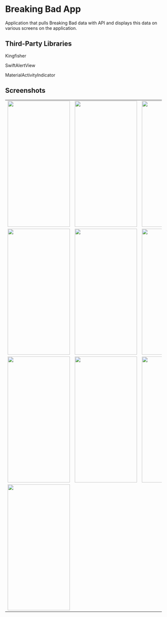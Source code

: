 # Breaking Bad App

Application that pulls Breaking Bad data with API and displays this data on various screens on the application.

## Third-Party Libraries
Kingfisher

SwiftAlertView

MaterialActivityIndicator


## Screenshots

<table>
  <tr>
    <td><img src="https://user-images.githubusercontent.com/43580854/204161270-61cb2c61-1706-4fa8-be80-4c16f12a5c7e.png" width="200" height="406"></td>
    <td><img src="https://user-images.githubusercontent.com/43580854/204161315-4d4bf26a-22e5-42ac-8e3e-c97e2835aba4.png" width="200" height="406"></td>
    <td><img src="https://user-images.githubusercontent.com/43580854/204161320-7684adbf-90b7-457f-a95f-65395f3c4a1d.png" width="200" height="406"></td>
  </tr>
  <tr>
    <td><img src="https://user-images.githubusercontent.com/43580854/204161324-8fc26197-2473-42d7-854e-1e5143b72389.png" width="200" height="406"></td>
    <td><img src="https://user-images.githubusercontent.com/43580854/207966465-f4495e13-d16d-450a-88fb-feabbb77da90.png" width="200" height="406"></td>
    <td><img src="https://user-images.githubusercontent.com/43580854/204161327-c68e90ef-ffcd-40ff-9a49-eebfd3d8d21b.png" width="200" height="406"></td>
  </tr>
  <tr>
    <td><img src="https://user-images.githubusercontent.com/43580854/205512675-fb40c212-ee65-45b4-925a-a882ce94fae6.png" width="200" height="406"></td>
    <td><img src="https://user-images.githubusercontent.com/43580854/205512676-c21a0efa-8ef1-40e5-ae62-801c0b5334b6.png" width="200" height="406"></td>
    <td><img src="https://user-images.githubusercontent.com/43580854/205512679-e379b854-56db-46cb-8399-8a4cd7892e3d.png" width="200" height="406"></td>
  </tr>
  <tr>
  <td><img src="https://user-images.githubusercontent.com/43580854/205512681-a5a9571d-b110-46b4-891c-df796c438a0b.png" width="200" height="406"></td>
  </tr>
 </table>
